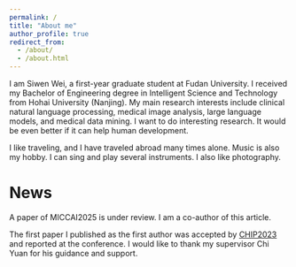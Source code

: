 ```yaml
---
permalink: /
title: "About me"
author_profile: true
redirect_from: 
  - /about/
  - /about.html
---
```

I am Siwen Wei, a first-year graduate student at Fudan University. I received my Bachelor of Engineering degree in Intelligent Science and Technology from Hohai University (Nanjing). My main research interests include clinical natural language processing, medical image analysis, large language models, and medical data mining. I want to do interesting research. It would be even better if it can help human development.

I like traveling, and I have traveled abroad many times alone. Music is also my hobby. I can sing and play several instruments. I also like photography.


News
======
A paper of MICCAI2025 is under review. I am a co-author of this article.

The first paper I published as the first author was accepted by [CHIP2023](https://link.springer.com/chapter/10.1007/978-981-99-9864-7_18#Sec5) and reported at the conference. I would like to thank my supervisor Chi Yuan for his guidance and support.



